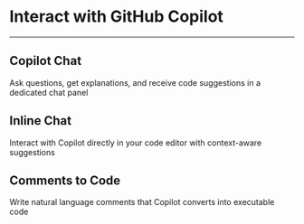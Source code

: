 # Interact with GitHub Copilot

---

## Copilot Chat
Ask questions, get explanations, and receive code suggestions in a dedicated chat panel

## Inline Chat
Interact with Copilot directly in your code editor with context-aware suggestions

## Comments to Code
Write natural language comments that Copilot converts into executable code